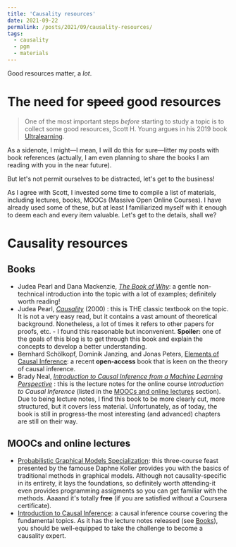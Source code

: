 ```yaml
---
title: 'Causality resources'
date: 2021-09-22
permalink: /posts/2021/09/causality-resources/
tags:
  - causality
  - pgm
  - materials
---
```


Good resources matter, a _lot_.

# The need for ~~speed~~ good resources

>One of the most important steps _before_ starting to study a topic is to collect some good resources, Scott H. Young argues in his 2019 book [Ultralearning](https://www.scotthyoung.com/blog/ultralearning/).


As a sidenote, I might—I mean, I will do this for sure—litter my posts with book references (actually, I am even planning to share the books I am reading with you in the near future).

But let's not permit ourselves to be distracted, let's get to the business!

As I agree with Scott, I invested some time to compile a list of materials, including lectures, books, MOOCs (Massive Open Online Courses). I have already used some of these, but at least I familiarized myself with it enough to deem each and every item valuable. Let's get to the details, shall we?

# Causality resources

## Books
- Judea Pearl and Dana Mackenzie, [_The Book of Why_](http://bayes.cs.ucla.edu/WHY/): a gentle non-technical introduction into the topic with a lot of examples; definitely worth reading!
- Judea Pearl, [_Causality_](http://bayes.cs.ucla.edu/BOOK-2K/) (2000) : this is THE classic textbook on the topic. It is not a very easy read, but it contains a vast amount of theoretical background. Nonetheless, a lot of times it refers to other papers for proofs, etc. - I found this reasonable but inconvenient. **Spoiler:** one of the goals of this blog is to get through this book and explain the concepts to develop a better understanding.
- Bernhard Schölkopf, Dominik Janzing, and Jonas Peters, [Elements of Causal Inference](https://library.oapen.org/bitstream/handle/20.500.12657/26040/11283.pdf?sequence=1&isAllowed=y): a recent **open-access** book that is keen on the theory of causal inference.
- Brady Neal, [_Introduction to Causal Inference from a Machine Learning Perspective_](https://www.bradyneal.com/Introduction_to_Causal_Inference-Dec17_2020-Neal.pdf) : this is the lecture notes for the online course _Introduction to Causal Inference_ (listed in the [MOOCs and online lectures](#moocs-and-online-lectures) section). Due to being lecture notes, I find this book to be more clearly cut, more structured, but it covers less material. Unfortunately, as of today, the book is still in progress-the most interesting (and advanced) chapters are still on their way.


## MOOCs and online lectures
- [Probabilistic Graphical Models Specialization](https://www.coursera.org/specializations/probabilistic-graphical-models): this three-course feast presented by the famouse Daphne Koller provides you with the basics of traditional methods in graphical models. Although not causality-specific in its entirety, it lays the foundations, so definitely worth attending-it even provides programming assigments so you can get familiar with the methods. Aaaand it's totally **free** (if you are satisfied without a Coursera certificate).
- [Introduction to Causal Inference](https://www.bradyneal.com/causal-inference-course): a causal inference course covering the fundamental topics. As it has the lecture notes released (see [Books](#books)), you should be well-equipped to take the challenge to become a causality expert.


